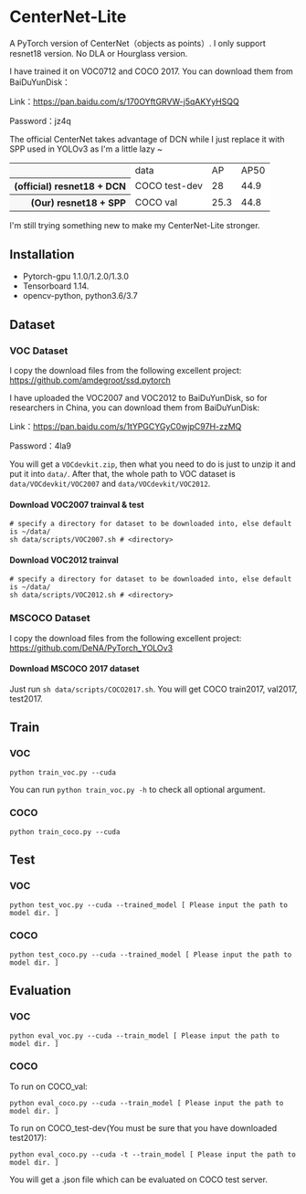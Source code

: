 # CenterNet-Lite
A PyTorch version of CenterNet（objects as points）. I only support resnet18 version. No DLA or Hourglass version.

I have trained it on VOC0712 and COCO 2017. You can download them from BaiDuYunDisk：

Link：https://pan.baidu.com/s/170OYftGRVW-j5qAKYyHSQQ

Password：jz4q

The official CenterNet takes advantage of DCN while I just replace it with SPP used in YOLOv3 as I'm 
a little lazy ~

<table><tbody>
<tr><th align="left" bgcolor=#f8f8f8> </th>     <td bgcolor=white> data </td><td bgcolor=white> AP </td><td bgcolor=white> AP50 </td></tr>

<tr><th align="right" bgcolor=#f8f8f8> (official) resnet18 + DCN </th><td bgcolor=white> COCO test-dev </td><td bgcolor=white> 28 </td><td bgcolor=white> 44.9 </td></tr>

<tr><th align="right" bgcolor=#f8f8f8> (Our) resnet18 + SPP </th><td bgcolor=white> COCO val </td><td bgcolor=white> 25.3 </td><td bgcolor=white> 44.8 </td></tr>

</table></tbody>

I'm still trying something new to make my CenterNet-Lite stronger.

## Installation
- Pytorch-gpu 1.1.0/1.2.0/1.3.0
- Tensorboard 1.14.
- opencv-python, python3.6/3.7

## Dataset
### VOC Dataset
I copy the download files from the following excellent project:
https://github.com/amdegroot/ssd.pytorch

I have uploaded the VOC2007 and VOC2012 to BaiDuYunDisk, so for researchers in China, you can download them from BaiDuYunDisk:

Link：https://pan.baidu.com/s/1tYPGCYGyC0wjpC97H-zzMQ 

Password：4la9

You will get a ```VOCdevkit.zip```, then what you need to do is just to unzip it and put it into ```data/```. After that, the whole path to VOC dataset is ```data/VOCdevkit/VOC2007``` and ```data/VOCdevkit/VOC2012```.

#### Download VOC2007 trainval & test

```Shell
# specify a directory for dataset to be downloaded into, else default is ~/data/
sh data/scripts/VOC2007.sh # <directory>
```

#### Download VOC2012 trainval
```Shell
# specify a directory for dataset to be downloaded into, else default is ~/data/
sh data/scripts/VOC2012.sh # <directory>
```

### MSCOCO Dataset
I copy the download files from the following excellent project:
https://github.com/DeNA/PyTorch_YOLOv3

#### Download MSCOCO 2017 dataset
Just run ```sh data/scripts/COCO2017.sh```. You will get COCO train2017, val2017, test2017.


## Train
### VOC
```Shell
python train_voc.py --cuda
```

You can run ```python train_voc.py -h``` to check all optional argument.

### COCO
```Shell
python train_coco.py --cuda
```

## Test
### VOC
```Shell
python test_voc.py --cuda --trained_model [ Please input the path to model dir. ]
```

### COCO
```Shell
python test_coco.py --cuda --trained_model [ Please input the path to model dir. ]
```


## Evaluation
### VOC
```Shell
python eval_voc.py --cuda --train_model [ Please input the path to model dir. ]
```

### COCO
To run on COCO_val:

```Shell
python eval_coco.py --cuda --train_model [ Please input the path to model dir. ]
```

To run on COCO_test-dev(You must be sure that you have downloaded test2017):

```Shell
python eval_coco.py --cuda -t --train_model [ Please input the path to model dir. ]
```
You will get a .json file which can be evaluated on COCO test server.